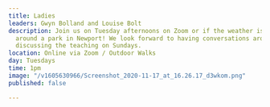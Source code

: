 ```yaml
---
title: Ladies
leaders: Gwyn Bolland and Louise Bolt
description: Join us on Tuesday afternoons on Zoom or if the weather is good, a walk
  around a park in Newport! We look forward to having conversations around life and
  discussing the teaching on Sundays.
location: Online via Zoom / Outdoor Walks
day: Tuesdays
time: 1pm
image: "/v1605630966/Screenshot_2020-11-17_at_16.26.17_d3wkom.png"
published: false

---
```

